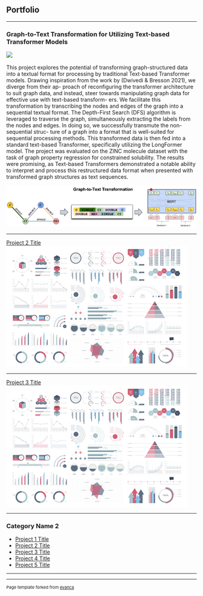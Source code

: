 ## Portfolio

---

### Graph-to-Text Transformation for Utilizing Text-based Transformer Models
[![](https://img.shields.io/badge/GitHub-View%20on%20GitHub-blue
)](https://github.com/barel-guy/Graph-to-Text)

This project explores the potential of transforming graph-structured data into a textual format for processing by traditional Text-based Transformer models. Drawing inspiration from the work by (Dwivedi & Bresson 2021), we diverge from their ap- proach of reconfiguring the transformer architecture to suit graph data, and instead, steer towards manipulating graph data for effective use with text-based transform- ers. We facilitate this transformation by transcribing the nodes and edges of the graph into a sequential textual format. The Depth-First Search (DFS) algorithm is leveraged to traverse the graph, simultaneously extracting the labels from the nodes and edges. In doing so, we successfully transmute the non-sequential struc- ture of a graph into a format that is well-suited for sequential processing methods. This transformed data is then fed into a standard text-based Transformer, specifically utilizing the LongFormer model. The project was evaluated on the ZINC molecule dataset with the task of graph property regression for constrained solubility. The results were promising, as Text-based Transformers demonstrated a notable ability to interpret and process this restructured data format when presented with transformed graph structures as text sequences.

<img src="images/figure1.png?raw=true"/>



---
[Project 2 Title](/pdf/sample_presentation.pdf)
<img src="images/dummy_thumbnail.jpg?raw=true"/>

---
[Project 3 Title](http://example.com/)
<img src="images/dummy_thumbnail.jpg?raw=true"/>

---

### Category Name 2

- [Project 1 Title](http://example.com/)
- [Project 2 Title](http://example.com/)
- [Project 3 Title](http://example.com/)
- [Project 4 Title](http://example.com/)
- [Project 5 Title](http://example.com/)

---




---
<p style="font-size:11px">Page template forked from <a href="https://github.com/evanca/quick-portfolio">evanca</a></p>
<!-- Remove above link if you don't want to attibute -->
